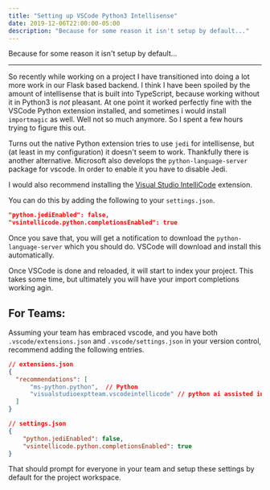 ```yaml
---
title: "Setting up VSCode Python3 Intellisense"
date: 2019-12-06T22:00:00-05:00
description: "Because for some reason it isn't setup by default..."
---
```


Because for some reason it isn't setup by default...

---

So recently while working on a project I have transitioned into doing a lot more work in our Flask based backend. I think I have been spoiled by the amount of intellisense that is built into TypeScript, because working without it in Python3 is _not_ pleasant. At one point it worked perfectly fine with the VSCode Python extension installed, and sometimes i would install `importmagic` as well. Well not so much anymore. So I spent a few hours trying to figure this out.

Turns out the native Python extension tries to use `jedi` for intellisense, but (at least in my configuration) it doesn't seem to work. Thankfully there is another alternative. Microsoft also develops the `python-language-server` package for vscode. In order to enable it you have to disable Jedi.

I would also recommend installing the [Visual Studio IntelliCode](https://marketplace.visualstudio.com/items?itemName=VisualStudioExptTeam.vscodeintellicode) extension.

You can do this by adding the following to your `settings.json`.

```json
"python.jediEnabled": false,
"vsintellicode.python.completionsEnabled": true
```

Once you save that, you will get a notification to download the `python-language-server` which you should do. VSCode will download and install this automatically.

Once VSCode is done and reloaded, it will start to index your project. This takes some time, but ultimately you will have your import completions working agin.

## For Teams:

Assuming your team has embraced vscode, and you have both `.vscode/extensions.json` and `.vscode/settings.json` in your version control, recommend adding the following entries.

```json
// extensions.json
{
  "recommendations": [
      "ms-python.python",  // Python
      "visualstudioexptteam.vscodeintellicode" // python ai assisted intellicode and python language server
  ]
}
```

```json
// settings.json
{
    "python.jediEnabled": false,
    "vsintellicode.python.completionsEnabled": true
}
```

That should prompt for everyone in your team and setup these settings by default for the project workspace.
